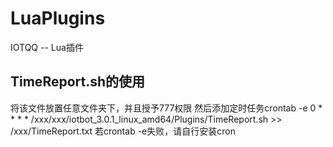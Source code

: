 # LuaPlugins
IOTQQ -- Lua插件
## TimeReport.sh的使用
将该文件放置任意文件夹下，并且授予777权限
然后添加定时任务crontab -e
0 * * * * /xxx/xxx/iotbot_3.0.1_linux_amd64/Plugins/TimeReport.sh >> /xxx/TimeReport.txt
若crontab -e失败，请自行安装cron
